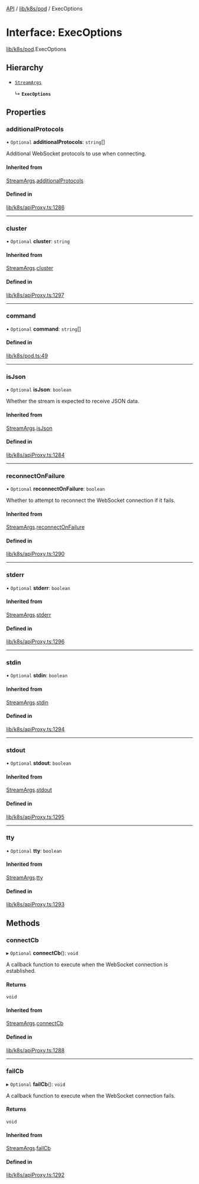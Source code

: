 [API](../API.md) / [lib/k8s/pod](../modules/lib_k8s_pod.md) / ExecOptions

# Interface: ExecOptions

[lib/k8s/pod](../modules/lib_k8s_pod.md).ExecOptions

## Hierarchy

- [`StreamArgs`](lib_k8s_apiProxy.StreamArgs.md)

  ↳ **`ExecOptions`**

## Properties

### additionalProtocols

• `Optional` **additionalProtocols**: `string`[]

Additional WebSocket protocols to use when connecting.

#### Inherited from

[StreamArgs](lib_k8s_apiProxy.StreamArgs.md).[additionalProtocols](lib_k8s_apiProxy.StreamArgs.md#additionalprotocols)

#### Defined in

[lib/k8s/apiProxy.ts:1286](https://github.com/kubernetes-sigs/headlamp/blob/072d2509b/frontend/src/lib/k8s/apiProxy.ts#L1286)

___

### cluster

• `Optional` **cluster**: `string`

#### Inherited from

[StreamArgs](lib_k8s_apiProxy.StreamArgs.md).[cluster](lib_k8s_apiProxy.StreamArgs.md#cluster)

#### Defined in

[lib/k8s/apiProxy.ts:1297](https://github.com/kubernetes-sigs/headlamp/blob/072d2509b/frontend/src/lib/k8s/apiProxy.ts#L1297)

___

### command

• `Optional` **command**: `string`[]

#### Defined in

[lib/k8s/pod.ts:49](https://github.com/kubernetes-sigs/headlamp/blob/072d2509b/frontend/src/lib/k8s/pod.ts#L49)

___

### isJson

• `Optional` **isJson**: `boolean`

Whether the stream is expected to receive JSON data.

#### Inherited from

[StreamArgs](lib_k8s_apiProxy.StreamArgs.md).[isJson](lib_k8s_apiProxy.StreamArgs.md#isjson)

#### Defined in

[lib/k8s/apiProxy.ts:1284](https://github.com/kubernetes-sigs/headlamp/blob/072d2509b/frontend/src/lib/k8s/apiProxy.ts#L1284)

___

### reconnectOnFailure

• `Optional` **reconnectOnFailure**: `boolean`

Whether to attempt to reconnect the WebSocket connection if it fails.

#### Inherited from

[StreamArgs](lib_k8s_apiProxy.StreamArgs.md).[reconnectOnFailure](lib_k8s_apiProxy.StreamArgs.md#reconnectonfailure)

#### Defined in

[lib/k8s/apiProxy.ts:1290](https://github.com/kubernetes-sigs/headlamp/blob/072d2509b/frontend/src/lib/k8s/apiProxy.ts#L1290)

___

### stderr

• `Optional` **stderr**: `boolean`

#### Inherited from

[StreamArgs](lib_k8s_apiProxy.StreamArgs.md).[stderr](lib_k8s_apiProxy.StreamArgs.md#stderr)

#### Defined in

[lib/k8s/apiProxy.ts:1296](https://github.com/kubernetes-sigs/headlamp/blob/072d2509b/frontend/src/lib/k8s/apiProxy.ts#L1296)

___

### stdin

• `Optional` **stdin**: `boolean`

#### Inherited from

[StreamArgs](lib_k8s_apiProxy.StreamArgs.md).[stdin](lib_k8s_apiProxy.StreamArgs.md#stdin)

#### Defined in

[lib/k8s/apiProxy.ts:1294](https://github.com/kubernetes-sigs/headlamp/blob/072d2509b/frontend/src/lib/k8s/apiProxy.ts#L1294)

___

### stdout

• `Optional` **stdout**: `boolean`

#### Inherited from

[StreamArgs](lib_k8s_apiProxy.StreamArgs.md).[stdout](lib_k8s_apiProxy.StreamArgs.md#stdout)

#### Defined in

[lib/k8s/apiProxy.ts:1295](https://github.com/kubernetes-sigs/headlamp/blob/072d2509b/frontend/src/lib/k8s/apiProxy.ts#L1295)

___

### tty

• `Optional` **tty**: `boolean`

#### Inherited from

[StreamArgs](lib_k8s_apiProxy.StreamArgs.md).[tty](lib_k8s_apiProxy.StreamArgs.md#tty)

#### Defined in

[lib/k8s/apiProxy.ts:1293](https://github.com/kubernetes-sigs/headlamp/blob/072d2509b/frontend/src/lib/k8s/apiProxy.ts#L1293)

## Methods

### connectCb

▸ `Optional` **connectCb**(): `void`

A callback function to execute when the WebSocket connection is established.

#### Returns

`void`

#### Inherited from

[StreamArgs](lib_k8s_apiProxy.StreamArgs.md).[connectCb](lib_k8s_apiProxy.StreamArgs.md#connectcb)

#### Defined in

[lib/k8s/apiProxy.ts:1288](https://github.com/kubernetes-sigs/headlamp/blob/072d2509b/frontend/src/lib/k8s/apiProxy.ts#L1288)

___

### failCb

▸ `Optional` **failCb**(): `void`

A callback function to execute when the WebSocket connection fails.

#### Returns

`void`

#### Inherited from

[StreamArgs](lib_k8s_apiProxy.StreamArgs.md).[failCb](lib_k8s_apiProxy.StreamArgs.md#failcb)

#### Defined in

[lib/k8s/apiProxy.ts:1292](https://github.com/kubernetes-sigs/headlamp/blob/072d2509b/frontend/src/lib/k8s/apiProxy.ts#L1292)
